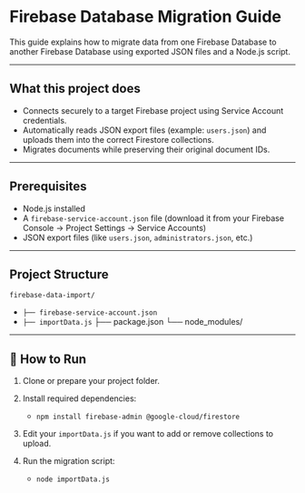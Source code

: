 # Firebase Database Migration Guide

This guide explains how to migrate data from one Firebase Database to another Firebase Database using exported JSON files and a Node.js script.

---

## What this project does
- Connects securely to a target Firebase project using Service Account credentials.
- Automatically reads JSON export files (example: `users.json`) and uploads them into the correct Firestore collections.
- Migrates documents while preserving their original document IDs.

---

## Prerequisites

- Node.js installed 
- A `firebase-service-account.json` file (download it from your Firebase Console → Project Settings → Service Accounts)
- JSON export files (like `users.json`, `administrators.json`, etc.)

---

## Project Structure
`firebase-data-import/`
  - `├── firebase-service-account.json`
  - `├── importData.js`
├── package.json
└── node_modules/


---

## 🚀 How to Run

1. Clone or prepare your project folder.

2. Install required dependencies:
    - `npm install firebase-admin @google-cloud/firestore`

3. Edit your `importData.js` if you want to add or remove collections to upload.

4. Run the migration script:
    - `node importData.js`
